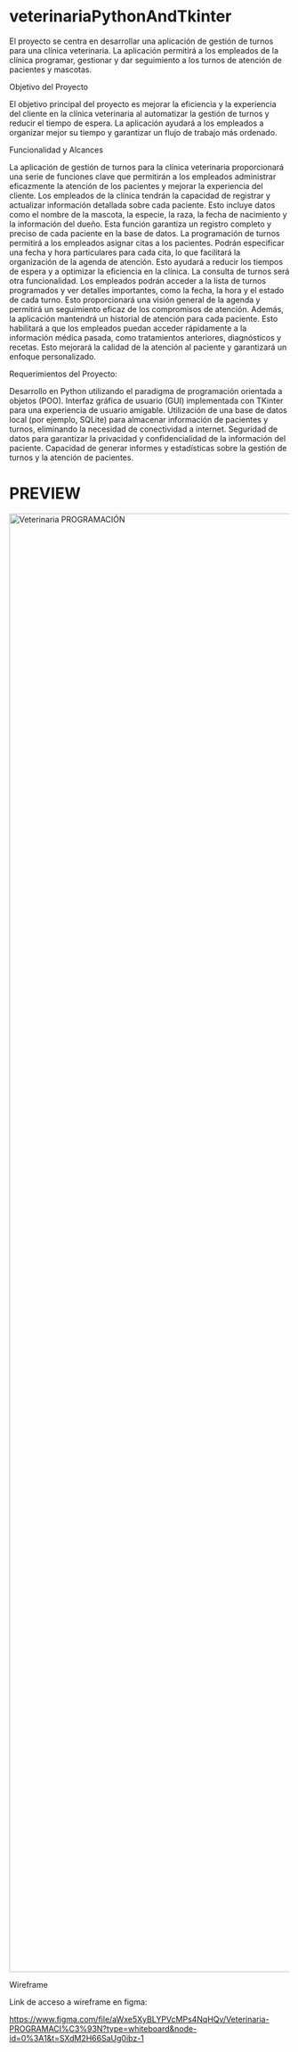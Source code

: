 # veterinariaPythonAndTkinter
 El proyecto se centra en desarrollar una aplicación de gestión de turnos para una clínica veterinaria. La aplicación permitirá a los empleados de la clínica programar, gestionar y dar seguimiento a los turnos de atención de pacientes y mascotas.



Objetivo del Proyecto

El objetivo principal del proyecto es mejorar la eficiencia y la experiencia del cliente en la clínica veterinaria al automatizar la gestión de turnos y reducir el tiempo de espera. La aplicación ayudará a los empleados a organizar mejor su tiempo y garantizar un flujo de trabajo más ordenado.


Funcionalidad y Alcances

La aplicación de gestión de turnos para la clínica veterinaria proporcionará una serie de funciones clave que permitirán a los empleados administrar eficazmente la atención de los pacientes y mejorar la experiencia del cliente.
Los empleados de la clínica tendrán la capacidad de registrar y actualizar información detallada sobre cada paciente. Esto incluye datos como el nombre de la mascota, la especie, la raza, la fecha de nacimiento y la información del dueño. Esta función garantiza un registro completo y preciso de cada paciente en la base de datos.
La programación de turnos permitirá a los empleados asignar citas a los pacientes. Podrán especificar una fecha y hora particulares para cada cita, lo que facilitará la organización de la agenda de atención. Esto ayudará a reducir los tiempos de espera y a optimizar la eficiencia en la clínica.
La consulta de turnos será otra funcionalidad. Los empleados podrán acceder a la lista de turnos programados y ver detalles importantes, como la fecha, la hora y el estado de cada turno. Esto proporcionará una visión general de la agenda y permitirá un seguimiento eficaz de los compromisos de atención.
Además, la aplicación mantendrá un historial de atención para cada paciente. Esto habilitará a que los empleados puedan acceder rápidamente a la información médica pasada, como tratamientos anteriores, diagnósticos y recetas. Esto mejorará la calidad de la atención al paciente y garantizará un enfoque personalizado.


Requerimientos del Proyecto:

Desarrollo en Python utilizando el paradigma de programación orientada a objetos (POO).
Interfaz gráfica de usuario (GUI) implementada con TKinter para una experiencia de usuario amigable.
Utilización de una base de datos local (por ejemplo, SQLite) para almacenar información de pacientes y turnos, eliminando la necesidad de conectividad a internet.
Seguridad de datos para garantizar la privacidad y confidencialidad de la información del paciente.
Capacidad de generar informes y estadísticas sobre la gestión de turnos y la atención de pacientes.


# PREVIEW

<img width="2617" alt="Veterinaria PROGRAMACIÓN" src="https://github.com/ezequielrango/veterinariaPythonAndTkinter/assets/79542271/eee60944-a754-46ef-950a-e9acb97323cb">







Wireframe 


Link de acceso a wireframe en figma:

https://www.figma.com/file/aWxe5XyBLYPVcMPs4NqHQv/Veterinaria-PROGRAMACI%C3%93N?type=whiteboard&node-id=0%3A1&t=SXdM2H66SaUg0ibz-1
